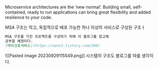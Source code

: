 Microservice architectures are the ‘new normal’. Building small, self-contained, ready to run applications can bring great flexibility and added resilience to your code.

MSA 구조는 작고, 독립적으로 배포 가능한 하나 이상의 서비스로 구성된 구조ㅏ

```markdown
MSA 구조를 가진 프로젝트를 구성하기 위해 이 블로그를 참고해 
공부할 예정이다.
[마이크로서비스](https://wonit.tistory.com/506)
```

![[Pasted image 20230929115549.png]]
시스템의 구조도 블로그를 따를 생각이다.

